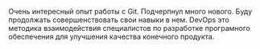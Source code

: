 Очень интересный опыт работы с Git. Подчерпнул много нового. Буду продолжать совершенствовать свои навыки в нем.
DevOps это методика взаимодействия специалистов по разработке програмного обеспечения для улучшения качества конечного продукта.
